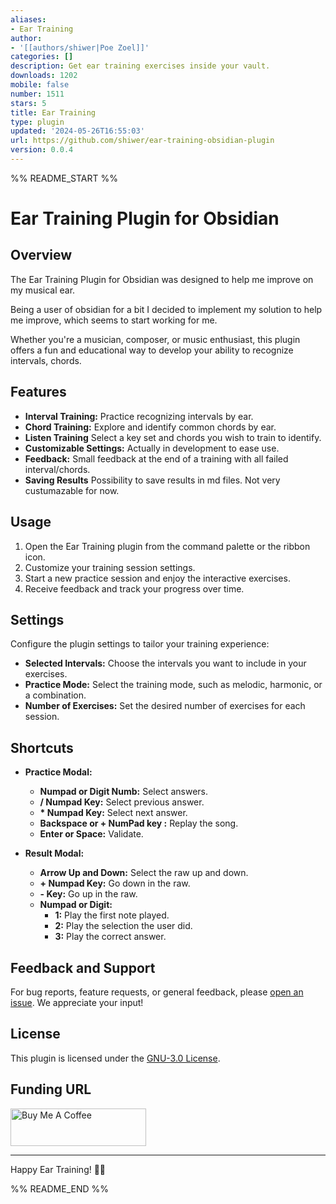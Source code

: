 ```yaml
---
aliases:
- Ear Training
author:
- '[[authors/shiwer|Poe Zoel]]'
categories: []
description: Get ear training exercises inside your vault.
downloads: 1202
mobile: false
number: 1511
stars: 5
title: Ear Training
type: plugin
updated: '2024-05-26T16:55:03'
url: https://github.com/shiwer/ear-training-obsidian-plugin
version: 0.0.4
---
```


%% README_START %%

# Ear Training Plugin for Obsidian

## Overview

The Ear Training Plugin for Obsidian was designed to help me improve on my musical ear. 

Being a user of obsidian for a bit I decided to implement my solution to help me improve, which seems to start working for me.

Whether you're a musician, composer, or music enthusiast, this plugin offers a fun and educational way to develop your ability to recognize intervals, chords.


## Features

- **Interval Training:** Practice recognizing intervals by ear.
- **Chord Training:** Explore and identify common chords by ear.
- **Listen Training** Select a key set and chords you wish to train to identify.
- **Customizable Settings:** Actually in development to ease use.
- **Feedback:** Small feedback at the end of a training with all failed interval/chords.
- **Saving  Results** Possibility to save results in md files. Not very custumazable for now.

## Usage

1. Open the Ear Training plugin from the command palette or the ribbon icon.
2. Customize your training session settings.
3. Start a new practice session and enjoy the interactive exercises.
4. Receive feedback and track your progress over time.

## Settings

Configure the plugin settings to tailor your training experience:

- **Selected Intervals:** Choose the intervals you want to include in your exercises.
- **Practice Mode:** Select the training mode, such as melodic, harmonic, or a combination.
- **Number of Exercises:** Set the desired number of exercises for each session.

## Shortcuts

- **Practice Modal:**
	- **Numpad or Digit Numb:** Select answers.
    - **/ Numpad Key:** Select previous answer.
    - **\* Numpad Key:** Select next answer.
	- **Backspace or + NumPad key :** Replay the song.
	- **Enter or Space:** Validate.

- **Result Modal:**
	- **Arrow Up and Down:** Select the raw up and down.
	- **+ Numpad Key:** Go down in the raw.
	- **- Key:** Go up in the raw.
	- **Numpad or Digit:**
		- **1:** Play the first note played.
		- **2:** Play the selection the user did.
		- **3:** Play the correct answer.

## Feedback and Support

For bug reports, feature requests, or general feedback, please [open an issue](https://github.com/shiwer/ear-training-obsidian-plugin/issues). We appreciate your input!

## License

This plugin is licensed under the [GNU-3.0 License](LICENSE.txt).

## Funding URL

<a href="https://www.buymeacoffee.com/poe.zoel" target="_blank"><img src="https://cdn.buymeacoffee.com/buttons/v2/default-yellow.png" alt="Buy Me A Coffee" style="height: 60px !important;width: 217px !important;" ></a>

---

Happy Ear Training! 🎵✨


%% README_END %%